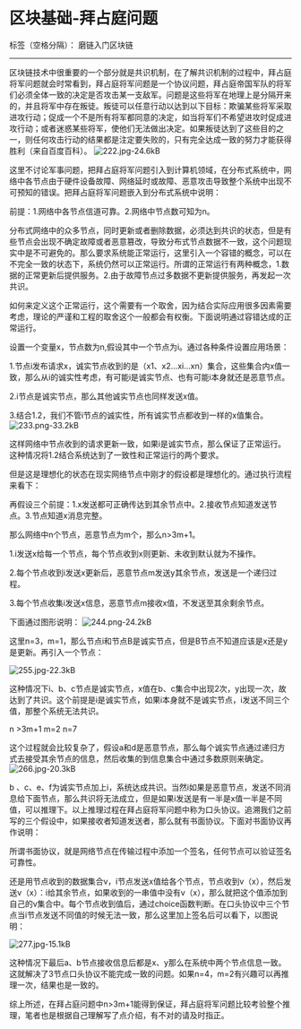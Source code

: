 ﻿# 区块基础-拜占庭问题

标签（空格分隔）： 磨链入门区块链

---

区块链技术中很重要的一个部分就是共识机制，在了解共识机制的过程中，拜占庭将军问题就会时常看到，拜占庭将军问题是一个协议问题，拜占庭帝国军队的将军们必须全体一致的决定是否攻击某一支敌军。问题是这些将军在地理上是分隔开来的，并且将军中存在叛徒。叛徒可以任意行动以达到以下目标：欺骗某些将军采取进攻行动；促成一个不是所有将军都同意的决定，如当将军们不希望进攻时促成进攻行动；或者迷惑某些将军，使他们无法做出决定。如果叛徒达到了这些目的之一，则任何攻击行动的结果都是注定要失败的，只有完全达成一致的努力才能获得胜利（来自百度百科）。
![222.jpg-24.6kB][1]
 

这里不讨论军事问题，把拜占庭将军问题引入到计算机领域，在分布式系统中，网络中各节点由于硬件设备故障、网络延时或故障、恶意攻击导致整个系统中出现不可预知的错误。把拜占庭将军问题嵌入到分布式系统中说明：

前提：1.网络中各节点信道可靠。2.网络中节点数可知为n。

分布式网络中的众多节点，同时更新或者删除数据，必须达到共识的状态，但是有些节点会出现不确定故障或者恶意篡改，导致分布式节点数据不一致，这个问题现实中是不可避免的。那么要求系统能正常运行，这里引入一个容错的概念，可以在不完全一致的状态下，系统仍然可以正常运行。所谓的正常运行有两种概念，1.数据的正常更新后提供服务。2.由于故障节点过多数据不更新提供服务，再发起一次共识。

如何来定义这个正常运行，这个需要有一个取舍，因为结合实际应用很多因素需要考虑，理论的严谨和工程的取舍这个一般都会有权衡。下面说明通过容错达成的正常运行。

设置一个变量x，节点数为n,假设其中一个节点为i。通过各种条件设置应用场景：

1.节点i发布请求x，诚实节点收到的是（x1、x2...xi...xn）集合，这些集合内x值一致，那么从i的诚实性考虑，有可能i是诚实节点、也有可能i本身就还是恶意节点。

2.i节点是诚实节点，那么其他诚实节点也同样发送x值。

3.结合1.2，我们不管i节点的诚实性，所有诚实节点都收到一样的x值集合。
![233.png-33.2kB][2]
   

    

这样网络中节点收到的请求更新一致，如果i是诚实节点，那么保证了正常运行。这种情况将1.2结合系统达到了一致性和正常运行的两个要求。

但是这是理想化的状态在现实网络节点中刚才的假设都是理想化的。通过执行流程来看下：

再假设三个前提：1.x发送都可正确传达到其余节点中。2.接收节点知道发送节点。3.节点知道x消息完整。

那么网络中n个节点，恶意节点为m个，那么n>3m+1。

1.i发送x给每一个节点，每个节点收到x则更新、未收到默认就为不操作。

2.每个节点收到i发送x更新后，恶意节点m发送y其余节点，发送是一个递归过程。

3.每个节点收集i发送x信息，恶意节点m接收x值，不发送至其余剩余节点。

下面通过图形说明：
![244.png-24.2kB][3]
 

这里n=3，m=1，那么节点i和节点B是诚实节点，但是B节点不知道应该是x还是y是更新。再引入一个节点：

 ![255.jpg-22.3kB][4]

 

这种情况下i、b、c节点是诚实节点，x值在b、c集合中出现2次，y出现一次，故达到了共识。这个前提是i是诚实节点，如果i本身就不是诚实节点，i发送不同三个值，那整个系统无法共识。

n >3m+1 m=2 n=7

这个过程就会比较复杂了，假设a和d是恶意节点，那么每个诚实节点通过递归方式去接受其余节点的信息，然后收集的到信息集合中通过多数原则来确定。
![266.jpg-20.3kB][5]
 

b 、c、e、f为诚实节点加上i，系统达成共识。当然i如果是恶意节点，发送不同消息给下面节点，那么共识将无法成立，但是如果i发送是有一半是x值一半是不同值，可以推理下。以上推理过程在拜占庭将军问题中称为口头协议。追溯我们之前写的三个假设中，如果接收者知道发送者，那么就有书面协议。下面对书面协议再作说明：

所谓书面协议，就是网络节点在传输过程中添加一个签名，任何节点可以验证签名可靠性。

还是用节点收到的数据集合v，i节点发送x值给各个节点，节点收到v（x），然后发送v（x）：i给其余节点，如果收到的一串值中没有v（x），那么就把这个值添加到自己的v集合中。每个节点收到值后，通过choice函数判断。在口头协议中三个节点当i节点发送不同值的时候无法一致，那么这里加上签名后可以看下，以图说明：

 ![277.jpg-15.1kB][6]

这种情况下最后a、b节点接收信息后都是x、y那么在系统中两个节点信息一致。这就解决了3节点口头协议不能完成一致的问题。如果n=4，m=2有兴趣可以再推理一次，结果也是一致的。

综上所述，在拜占庭问题中n>3m+1能得到保证，拜占庭将军问题比较考验整个推理，笔者也是根据自己理解写了点介绍，有不对的请及时指正。


  [1]: http://static.zybuluo.com/JackyJin/qxotbg1y8hggs89135zy479u/222.jpg
  [2]: http://static.zybuluo.com/JackyJin/tphw0uic8fsp8budkwvtyaws/233.png
  [3]: http://static.zybuluo.com/JackyJin/m5c8gkhac9i4lwnc0w71ohfk/244.png
  [4]: http://static.zybuluo.com/JackyJin/tquvlk0v947ucobzmoch8utc/255.jpg
  [5]: http://static.zybuluo.com/JackyJin/55kfnpwz1g4eg4eh4mlfwyxd/266.jpg
  [6]: http://static.zybuluo.com/JackyJin/lnqkjsy8jihmkwt7vhzwk69r/277.jpg